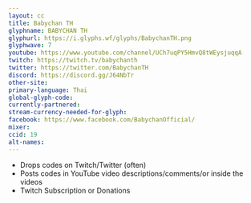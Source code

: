 ```yaml
---
layout: cc
title: Babychan TH
glyphname: BABYCHAN TH
glyphurl: https://i.glyphs.wf/glyphs/BabychanTH.png
glyphwave: 7
youtube: https://www.youtube.com/channel/UCh7uqPY5HmvQ8tWEysjuqqA
twitch: https://twitch.tv/babychanth
twitter: https://twitter.com/BabychanTH
discord: https://discord.gg/J64NbTr
other-site: 
primary-language: Thai
global-glyph-code: 
currently-partnered: 
stream-currency-needed-for-glyph: 
facebook: https://www.facebook.com/BabychanOfficial/
mixer: 
ccid: 19
alt-names: 
---
```

* Drops codes on Twitch/Twitter (often)
* Posts codes in YouTube video descriptions/comments/or inside the videos
* Twitch Subscription or Donations

